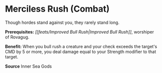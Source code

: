 ﻿---
cssclass: [feats]

---
# Merciless Rush (Combat)

Though hordes stand against you, they rarely stand long.

**Prerequisites:** _[[feats/Improved Bull Rush|Improved Bull Rush]]_, worshiper of Rovagug.

**Benefit:** When you bull rush a creature and your check exceeds the target's CMD by 5 or more, you deal damage equal to your Strength modifier to that target.

**Source** Inner Sea Gods